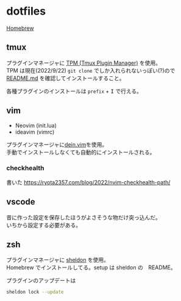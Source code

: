 # dotfiles

[Homebrew](https://brew.sh/index_ja)

## tmux

プラグインマネージャに [TPM (Tmux Plugin Manager)](https://github.com/tmux-plugins/tpm) を使用。  
TPM は現在(2022/9/22) `git clone` でしか入れられないっぽい(?)ので [README.md](https://github.com/tmux-plugins/tpm/blob/master/README.md) を確認してインストールすること。

各種プラグインのインストールは `prefix` + <kbd>I</kbd> で行える。

## vim

- Neovim (init.lua)
- ideavim (vimrc)

プラグインマネージャに[dein.vim](https://github.com/Shougo/dein.vim)を使用。  
手動でインストールしなくても自動的にインストールされる。

### checkhealth

書いた https://ryota2357.com/blog/2022/nvim-checkhealth-path/

## vscode

昔に作った設定を保存したほうがよさそうな物だけ突っ込んだ。  
いちから設定する必要がある。

## zsh

プラグインマネージャに [sheldon](https://github.com/rossmacarthur/sheldon) を使用。  
Homebrew でインストールしてる。setup は sheldon の　README。

プラグインのアップデートは

```sh
sheldon lock --update
```
